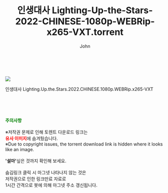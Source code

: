﻿---
layout: post
title:  "    인생대사 Lighting-Up-the-Stars-2022-CHINESE-1080p-WEBRip-x265-VXT.torrent"
author: John
categories: [ 영화 ]
tags: [  ]
image: https://torrentrj55.com/uploadfile/full/313f1e539b8799677d1e528d424d752d253304ea.jpg 
description: "    인생대사 Lighting-Up-the-Stars-2022-CHINESE-1080p-WEBRip-x265-VXT torrent 정보 공유"
toc: true
toc_sticky: true
---

<br>
<p><img src="https://torrentrj55.com/uploadfile/full/313f1e539b8799677d1e528d424d752d253304ea.jpg"/></p>
 인생대사 Lighting.Up.the.Stars.2022.CHINESE.1080p.WEBRip.x265-VXT  
    
<br><br><br>
<p data-ke-size="size16"><b><span style="color: green;">주의사항</span></b><br /><br />※저작권 문제로 인해 토렌트 다운로드 링크는<br /><b><span style="color: red;">유사 이미지</span></b>에 숨겨뒀습니다.<br />※Due to copyright issues, the torrent download link is hidden where it looks like an image.<br /><br /><b>'설마'</b>싶은 것까지 확인해 보세요.<br /><br />숨김링크 클릭 시 마그넷 나타나지 않는 것은<br />저작권으로 인한 링크만료 자료로<br />1시간 간격으로 봇에 의해 마그넷 주소 갱신됩니다.</p>
